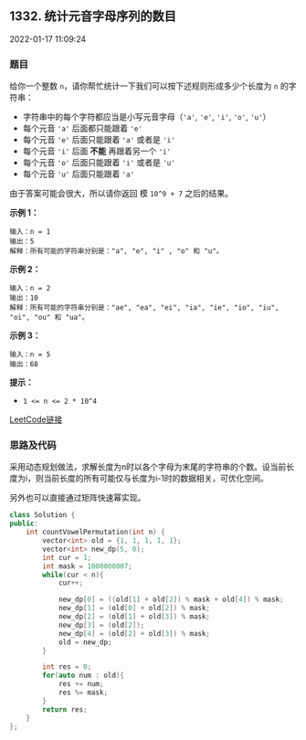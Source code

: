 ## 1332. 统计元音字母序列的数目

2022-01-17 11:09:24

### 题目

给你一个整数 ``n``，请你帮忙统计一下我们可以按下述规则形成多少个长度为 ``n`` 的字符串：


- 字符串中的每个字符都应当是小写元音字母（``'a'``, ``'e'``, ``'i'``, ``'o'``, ``'u'``）
- 每个元音 ``'a'`` 后面都只能跟着 ``'e'``
- 每个元音 ``'e'`` 后面只能跟着 ``'a'`` 或者是 ``'i'``
- 每个元音 ``'i'`` 后面 **不能** 再跟着另一个 ``'i'``
- 每个元音 ``'o'`` 后面只能跟着 ``'i'`` 或者是 ``'u'``
- 每个元音 ``'u'`` 后面只能跟着 ``'a'``


由于答案可能会很大，所以请你返回 模 ``10^9 + 7`` 之后的结果。



**示例 1：**

```
输入：n = 1
输出：5
解释：所有可能的字符串分别是："a", "e", "i" , "o" 和 "u"。
```

**示例 2：**

```
输入：n = 2
输出：10
解释：所有可能的字符串分别是："ae", "ea", "ei", "ia", "ie", "io", "iu", "oi", "ou" 和 "ua"。  
```

**示例 3：**

```
输入：n = 5
输出：68
```



**提示：**


- ``1 <= n <= 2 * 10^4``



[LeetCode链接](https://leetcode-cn.com/problems/count-vowels-permutation/)

### 思路及代码

采用动态规划做法，求解长度为n时以各个字母为末尾的字符串的个数。设当前长度为i，则当前长度的所有可能仅与长度为i-1时的数据相关，可优化空间。

另外也可以直接通过矩阵快速幂实现。

```cpp
class Solution {
public:
    int countVowelPermutation(int n) {
        vector<int> old = {1, 1, 1, 1, 1};
        vector<int> new_dp(5, 0);
        int cur = 1;
        int mask = 1000000007;
        while(cur < n){
            cur++;

            new_dp[0] = ((old[1] + old[2]) % mask + old[4]) % mask;
            new_dp[1] = (old[0] + old[2]) % mask;
            new_dp[2] = (old[1] + old[3]) % mask;
            new_dp[3] = (old[2]);
            new_dp[4] = (old[2] + old[3]) % mask;
            old = new_dp;
        }

        int res = 0;
        for(auto num : old){
            res += num;
            res %= mask;
        }
        return res;
    }
};
```